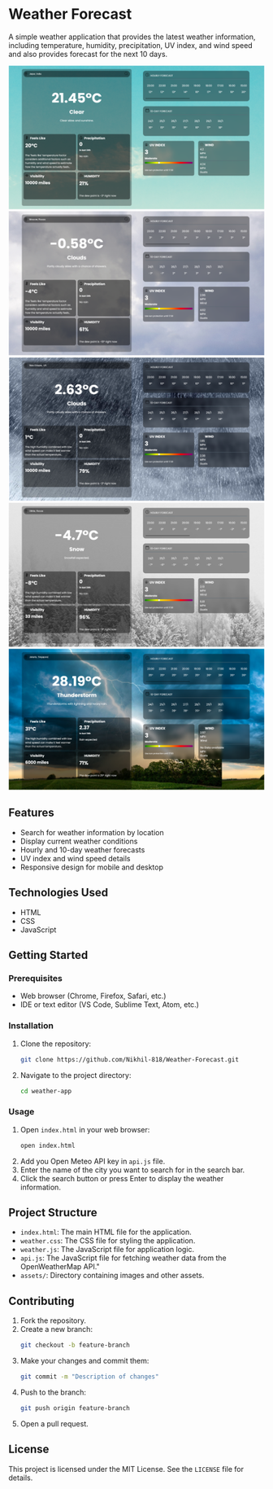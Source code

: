 # Weather Forecast

A simple weather application that provides the latest weather information, including temperature, humidity, precipitation, UV index, and wind speed and also provides forecast for the next 10 days.

![Weather Forecast](assets/demo/clear_demo.png)
![Weather Forecast](assets/demo/cloud_demo.png)
![Weather Forecast](assets/demo/rain_demo.png)
![Weather Forecast](assets/demo/snow_demo.png)
![Weather Forecast](assets/demo/thunderstorm_demo.png)

## Features

- Search for weather information by location
- Display current weather conditions
- Hourly and 10-day weather forecasts
- UV index and wind speed details
- Responsive design for mobile and desktop

## Technologies Used

- HTML
- CSS
- JavaScript

## Getting Started

### Prerequisites

- Web browser (Chrome, Firefox, Safari, etc.)
- IDE or text editor (VS Code, Sublime Text, Atom, etc.)

### Installation

1. Clone the repository:
    ```bash
    git clone https://github.com/Nikhil-818/Weather-Forecast.git
    ```
2. Navigate to the project directory:
    ```bash
    cd weather-app
    ```

### Usage

1. Open `index.html` in your web browser:
    ```bash
    open index.html
    ```
2. Add you Open Meteo API key in `api.js` file.
3. Enter the name of the city you want to search for in the search bar.
4. Click the search button or press Enter to display the weather information.

## Project Structure

- `index.html`: The main HTML file for the application.
- `weather.css`: The CSS file for styling the application.
- `weather.js`: The JavaScript file for application logic.
- `api.js`: The JavaScript file for fetching weather data from the OpenWeatherMap API."
- `assets/`: Directory containing images and other assets.

## Contributing

1. Fork the repository.
2. Create a new branch:
    ```bash
    git checkout -b feature-branch
    ```
3. Make your changes and commit them:
    ```bash
    git commit -m "Description of changes"
    ```
4. Push to the branch:
    ```bash
    git push origin feature-branch
    ```
5. Open a pull request.

## License

This project is licensed under the MIT License. See the `LICENSE` file for details.